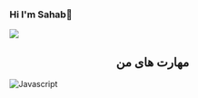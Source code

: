 

### Hi I'm Sahab👋

<img align = "center" src="https://github.com/sahab2000/sahab2000/assets/153683548/d67c3287-1e00-4669-ad60-2a144ab00f02">
<h2 align='center'>مهارت های من</h2>

![Javascript](https://img.shields.io/badge/next%20js-000000?style=for-the-badge&logo=nextdotjs&logoColor=white)



